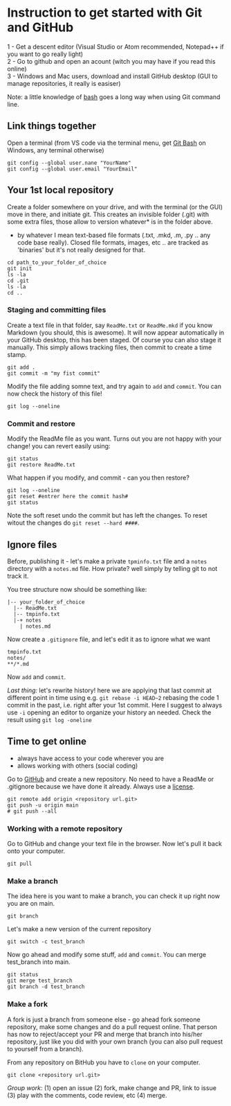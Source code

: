 # Instruction to get started with Git and GitHub

1 - Get a descent editor (Visual Studio or Atom recommended, Notepad++ if you want to go really light)  
2 - Go to github and open an acount (witch you may have if you read this online)  
3 - Windows and Mac users, download and install GitHub desktop  (GUI to manage repositories, it really is easiser)  
  
Note: a little knowledge of [bash](https://github.com/CPernet/Quicksheets/blob/main/bash/bash.mkd) goes a long way when using Git command line.  

## Link things together

Open a terminal (from VS code via the terminal menu, get [Git Bash](https://gitforwindows.org/) on Windows, any terminal otherwise)  
 
```
git config --global user.nane "YourName"   
git config --global user.email "YourEmail"
```

## Your 1st local repository

Create a folder somewhere on your drive, and with the terminal (or the GUI) move in there, and initiate git. This creates an invisible folder (.git) with some extra files, those allow to version whatever* is in the folder above.

* by whatever I mean text-based file formats (.txt, .mkd, .m, .py .. any code base really). Closed file formats, images, etc .. are tracked as 'binaries' but it's not really designed for that. 

```
cd path_to_your_folder_of_choice  
git init  
ls -la
cd .git
ls -la
cd ..
```
### Staging and committing files

Create a text file in that folder, say `ReadMe.txt` or `ReadMe.mkd` if you know Markdown (you should, this is awesome). It will now appear automatically in your GitHub desktop, this has been staged. Of course you can also stage it manually. This simply allows tracking files, then commit to create a time stamp.

```
git add .
git commit -m "my fist commit"
```

Modify the file adding somne text, and try again to `add` and `commit`. You can now check the history of this file!  

```
git log --oneline
```

### Commit and restore 

Modify the ReadMe file as you want. Turns out you are not happy with your change! you can revert easily using:

```
git status
git restore ReadMe.txt
```

What happen if you modify, and commit - can you then restore?

```
git log --oneline
git reset #entrer here the commit hash#
git status
```

Note the soft reset undo the commit but has left the changes. To reset witout the changes do ``git reset --hard ####``.  

## Ignore files

Before, publishing it - let's make a private `tpminfo.txt` file and a `notes` directory with a `notes.md` file. How private? well simply by telling git to not track it.  

You tree structure now should be something like:  

```
|-- your_folder_of_choice  
  |-- ReadMe.txt  
  |-- tmpinfo.txt  
  |-+ notes  
    | notes.md  
```

Now create a ``.gitignore`` file, and let's edit it as to ignore what we want

```.gitignore
tmpinfo.txt
notes/
**/*.md
```

Now `add` and `commit`.  
  
_Last thing:_ let's rewrite history! here we are applying that last commit at different point in time using e.g. `git rebase -i HEAD~2` rebasing the code 1 commit in the past, i.e. right after your 1st commit. Here I suggest to always use `-i` opening an editor to organize your history an needed. Check the result using `git log -oneline` 

## Time to get online

- always have access to your code wherever you are
- allows working with others (social coding)

Go to [GitHub](https://github.com/) and create a new repository. No need to have a ReadMe or .gitignore because we have done it already. Always use a [license](https://www.ncbi.nlm.nih.gov/pmc/articles/PMC4506622/). 

```
git remote add origin <repository url.git> 
git push -u origin main
# git push --all
```

### Working with a remote repository

Go to GitHub and change your text file in the browser. Now let's pull it back onto your computer.

```
git pull
```

### Make a branch 

The idea here is you want to make a branch, you can check it up right now you are on main.

```
git branch
```

Let's make a new version of the current repository
```
git switch -c test_branch
```

Now go ahead and modify some stuff, `add` and `commit`. You can merge test_branch into main.

```
git status
git merge test_branch
git branch -d test_branch
```

### Make a fork 

 A fork is just a branch from someone else - go ahead fork someone repository, make some changes and do a pull request online. That person has now to reject/accept your PR and merge that branch into his/her repository, just like you did with your own branch (you can also pull request to yourself from a branch).

 From any repository on BitHub you have to `clone` on your computer.  
```
git clone <repository url.git> 
```

 _Group work_: (1) open an issue (2) fork, make change and PR, link to issue (3) play with the comments, code review, etc (4) merge.









